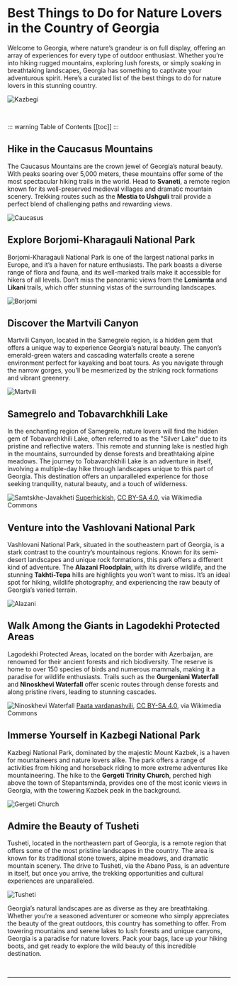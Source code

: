 # Best Things to Do for Nature Lovers in the Country of Georgia

Welcome to Georgia, where nature’s grandeur is on full display, offering an array of experiences for every type of outdoor enthusiast. Whether you’re into hiking rugged mountains, exploring lush forests, or simply soaking in breathtaking landscapes, Georgia has something to captivate your adventurous spirit. Here’s a curated list of the best things to do for nature lovers in this stunning country.

![Kazbegi](../../assets/kazbegi.jpg)

&nbsp;

::: warning Table of Contents
[[toc]]
:::
## Hike in the Caucasus Mountains

The Caucasus Mountains are the crown jewel of Georgia’s natural beauty. With peaks soaring over 5,000 meters, these mountains offer some of the most spectacular hiking trails in the world. Head to **Svaneti**, a remote region known for its well-preserved medieval villages and dramatic mountain scenery. Trekking routes such as the **Mestia to Ushguli** trail provide a perfect blend of challenging paths and rewarding views.

![Caucasus](../../assets/svaneti-region-georgia.jpg)

## Explore Borjomi-Kharagauli National Park

Borjomi-Kharagauli National Park is one of the largest national parks in Europe, and it’s a haven for nature enthusiasts. The park boasts a diverse range of flora and fauna, and its well-marked trails make it accessible for hikers of all levels. Don’t miss the panoramic views from the **Lomismta** and **Likani** trails, which offer stunning vistas of the surrounding landscapes.

![Borjomi](../../assets/borjomi-kharagauli-national-park-georgia.jpg)

## Discover the Martvili Canyon

Martvili Canyon, located in the Samegrelo region, is a hidden gem that offers a unique way to experience Georgia’s natural beauty. The canyon’s emerald-green waters and cascading waterfalls create a serene environment perfect for kayaking and boat tours. As you navigate through the narrow gorges, you’ll be mesmerized by the striking rock formations and vibrant greenery.

![Martvili](../../assets/martvili-canyon-georgia.jpg)

## Samegrelo and Tobavarchkhili Lake

In the enchanting region of Samegrelo, nature lovers will find the hidden gem of Tobavarchkhili Lake, often referred to as the "Silver Lake" due to its pristine and reflective waters. This remote and stunning lake is nestled high in the mountains, surrounded by dense forests and breathtaking alpine meadows. The journey to Tobavarchkhili Lake is an adventure in itself, involving a multiple-day hike through landscapes unique to this part of Georgia. This destination offers an unparalleled experience for those seeking tranquility, natural beauty, and a touch of wilderness.

![Samtskhe-Javakheti](../../assets/tobavarchkhili-silver-lakes-georgia-wikimedia.jpg)
<a href="https://commons.wikimedia.org/wiki/File:Tobavarchkhili.jpg">Superhickish</a>, <a href="https://creativecommons.org/licenses/by-sa/4.0">CC BY-SA 4.0</a>, via Wikimedia Commons
## Venture into the Vashlovani National Park

Vashlovani National Park, situated in the southeastern part of Georgia, is a stark contrast to the country’s mountainous regions. Known for its semi-desert landscapes and unique rock formations, this park offers a different kind of adventure. The **Alazani Floodplain**, with its diverse wildlife, and the stunning **Takhti-Tepa** hills are highlights you won’t want to miss. It’s an ideal spot for hiking, wildlife photography, and experiencing the raw beauty of Georgia’s varied terrain.

![Alazani](../../assets/alazani-valley-georgia.jpg)

## Walk Among the Giants in Lagodekhi Protected Areas

Lagodekhi Protected Areas, located on the border with Azerbaijan, are renowned for their ancient forests and rich biodiversity. The reserve is home to over 150 species of birds and numerous mammals, making it a paradise for wildlife enthusiasts. Trails such as the **Gurgeniani Waterfall** and **Ninoskhevi Waterfall** offer scenic routes through dense forests and along pristine rivers, leading to stunning cascades.

![Ninoskhevi Waterfall](../../assets/ninoskhevi-waterfall-georgia-wikimedia.jpg)
<a href="https://commons.wikimedia.org/wiki/File:Ninoskhevi_waterfall_8.jpg">Paata vardanashvili</a>, <a href="https://creativecommons.org/licenses/by-sa/4.0">CC BY-SA 4.0</a>, via Wikimedia Commons

## Immerse Yourself in Kazbegi National Park

Kazbegi National Park, dominated by the majestic Mount Kazbek, is a haven for mountaineers and nature lovers alike. The park offers a range of activities from hiking and horseback riding to more extreme adventures like mountaineering. The hike to the **Gergeti Trinity Church**, perched high above the town of Stepantsminda, provides one of the most iconic views in Georgia, with the towering Kazbek peak in the background.

![Gergeti Church](../../assets/kazbegi-gergeti-church-georgia.jpg)

## Admire the Beauty of Tusheti

Tusheti, located in the northeastern part of Georgia, is a remote region that offers some of the most pristine landscapes in the country. The area is known for its traditional stone towers, alpine meadows, and dramatic mountain scenery. The drive to Tusheti, via the Abano Pass, is an adventure in itself, but once you arrive, the trekking opportunities and cultural experiences are unparalleled.

![Tusheti](../../assets/tusheti-sunset-georgia.jpg)

Georgia’s natural landscapes are as diverse as they are breathtaking. Whether you’re a seasoned adventurer or someone who simply appreciates the beauty of the great outdoors, this country has something to offer. From towering mountains and serene lakes to lush forests and unique canyons, Georgia is a paradise for nature lovers. Pack your bags, lace up your hiking boots, and get ready to explore the wild beauty of this incredible destination.

&nbsp;

-----
&nbsp;

<!--@include: @/services-block.md-->